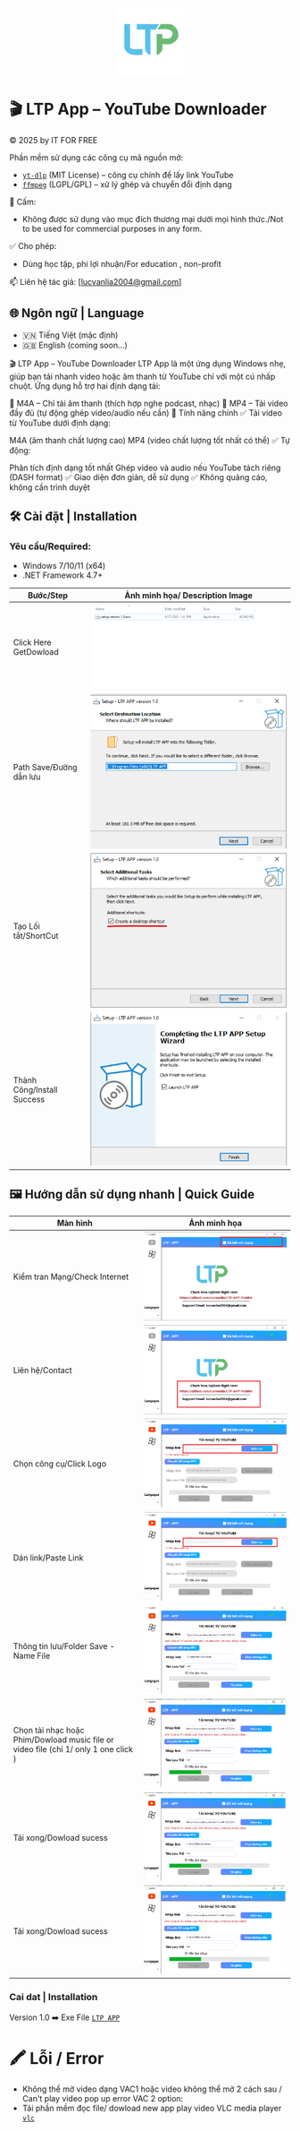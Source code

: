 
<p align="center">
  <img src="image/Untitled-1-01.png" alt="LTP App Logo" width="120"/>
</p>

# 🎬 LTP App – YouTube Downloader  

© 2025 by IT FOR FREE


Phần mềm sử dụng các công cụ mã nguồn mở:
- [`yt-dlp`](https://github.com/yt-dlp/yt-dlp) (MIT License) – công cụ chính để lấy link YouTube
- [`ffmpeg`](https://ffmpeg.org/) (LGPL/GPL) – xử lý ghép và chuyển đổi định dạng

🚫 Cấm:
- Không được sử dụng vào mục đích thương mại dưới mọi hình thức./Not to be used for commercial purposes in any form.

✅ Cho phép:
- Dùng học tập, phi lợi nhuận/For education , non-profit

📫 Liên hệ tác giả: [lucvanlia2004@gmail.com]
## 🌐 Ngôn ngữ | Language

- 🇻🇳 Tiếng Việt (mặc định)
- 🇬🇧 English (coming soon…)

🎬 LTP App – YouTube Downloader
LTP App là một ứng dụng Windows nhẹ, giúp bạn tải nhanh video hoặc âm thanh từ YouTube chỉ với một cú nhấp chuột. Ứng dụng hỗ trợ hai định dạng tải:

🎵 M4A – Chỉ tải âm thanh (thích hợp nghe podcast, nhạc)
🎥 MP4 – Tải video đầy đủ (tự động ghép video/audio nếu cần)
🚀 Tính năng chính
✅ Tải video từ YouTube dưới định dạng:

M4A (âm thanh chất lượng cao)
MP4 (video chất lượng tốt nhất có thể)
✅ Tự động:

Phân tích định dạng tốt nhất
Ghép video và audio nếu YouTube tách riêng (DASH format)
✅ Giao diện đơn giản, dễ sử dụng
✅ Không quảng cáo, không cần trình duyệt

## 🛠️ Cài đặt | Installation

### Yêu cầu/Required:
- Windows 7/10/11 (x64)
- .NET Framework 4.7+

| Bước/Step | Ảnh minh họa/ Description Image |
|----------|---------------|
| Click Here GetDowload | ![Main UI](image/about_1.png) |
| Path Save/Đường dẫn lưu | ![Main UI](image/about_2.png) |
| Tạo Lối tắt/ShortCut | ![Main UI](image/about_4.png) |
| Thành Công/Install Success | ![Main UI](image/about_6.png) |


## 🖼️ Hướng dẫn sử dụng nhanh | Quick Guide

| Màn hình | Ảnh minh họa |
|----------|---------------|
| Kiểm tran Mạng/Check Internet | ![Main UI](image/about_7.png) |
| Liên hệ/Contact| ![Main UI](image/about_8.png) |
| Chọn công cụ/Click Logo| ![Main UI](image/about_9.png) |
| Dán link/Paste Link| ![Main UI](image/about_10.png) |
| Thông tin lưu/Folder Save - Name File| ![Main UI](image/about_11.png) |
| Chọn tải nhạc hoặc Phim/Dowload music file or video file (chỉ 1/ only 1 one click )| ![Main UI](image/about_12.png) |
| Tải xong/Dowload sucess| ![Main UI](image/about_12.png) |
| Tải xong/Dowload sucess| ![Main UI](image/about_12.png) |

### Cai dat | Installation
Version 1.0
➡️ Exe File [`LTP APP`](https://github.com/Lucvanlia/LTP-APP-Publish/releases/setup_v_1.0.exe)

# 🖍️ Lỗi / Error
- Không thể mở video dạng VAC1 hoặc video không thể mở 2 cách sau / Can't play video pop up error VAC 2 option:
- Tải phần mềm đọc file/ dowload new app play video VLC media player [`vlc`](https://www.videolan.org/vlc/) 



